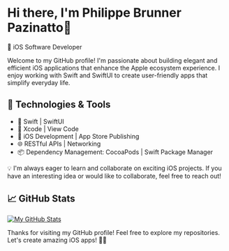 # Hi there, I'm Philippe Brunner Pazinatto👋

🚀 iOS Software Developer 

Welcome to my GitHub profile! I'm passionate about building elegant and efficient iOS applications that enhance the Apple ecosystem experience. I enjoy working with Swift and SwiftUI to create user-friendly apps that simplify everyday life.

## 🧰 Technologies & Tools

- 🔨 Swift | SwiftUI 
- 🧱 Xcode | View Code
- 📱 iOS Development | App Store Publishing
- 🌐 RESTful APIs | Networking
- 📦 Dependency Management: CocoaPods | Swift Package Manager

💡 I'm always eager to learn and collaborate on exciting iOS projects. If you have an interesting idea or would like to collaborate, feel free to reach out!


## 📈 GitHub Stats

[![My GitHub Stats](https://github-readme-stats.vercel.app/api?username=iPhilippe&show_icons=true&theme=dark)](https://github.com/iPhilippe)  

Thanks for visiting my GitHub profile! Feel free to explore my repositories. Let's create amazing iOS apps! 📱🚀
